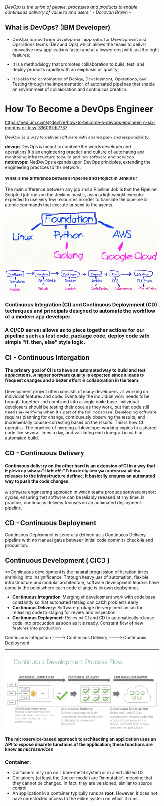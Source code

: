 _DevOps is the union of people, processes and products to enable continuous delivery of value to end users."_
                                                                                     - _Donovan Brown_ -

## What is DevOps? (IBM Developer)

* DevOps is a software development approahc for Development and Operations teams (Dev and Ops) which allows the teams to deliver innovative new applications faster and at a loswer cost with just the right features;

* It is a methodology that promotes colllaboration to build, test, and deploy products rapidly with an emphasis on quality;

* It is also the combination of Design, Development, Operations, and Testing through the implementation of automated pipelines that enable an environment of collaboration and continuous creation.



# How To Become a DevOps Engineer 

https://medium.com/@devfire/how-to-become-a-devops-engineer-in-six-months-or-less-366097df7737

DevOps is a way to deliver software with shared pain and responsibility.

**devops**:DevOps is meant to combine the words developer and operations.It's an engineering practice and culture of automating and monitoring infrastructure to build and run software and services.
**netdevops**: NetDevOps expands upon DevOps principles, extending the engineering practices to the network.

#### What is the difference between Pipeline and Project in Jenkins?

The main difference between any job and a Pipeline Job is that the Pipeline Scripted job runs on the Jenkins master, using a lightweight executor expected to use very few resources in order to translate the pipeline to atomic commands that execute or send to the agents.

![alt text](Foundation.png)



![alt text](six_parts.png)


### Continuous Integration (CI) and Continuous Deploymnent (CD) techniques and principals designed to automate the workflow of a modern app developer.

### A CI/CD server allows us to piece together actions for our pipeline such as test code, package code, deploy code with simple "if. then, else" style logic.

## CI - Continuous Intergation

#### The primary goal of CI is to have an automated way to build and test applications. A higher software quality is expected since it leads to frequent changes and a better effort in collaboration in the team. 

  Development project often consists of many developers, all working on individual features and code. Eventually the individual work needs to be brought together and combined into a single code base. Individual developers should be testing their code as they work, but that code still needs re-verifying when it's part of the full codebase.
  Developing software requires planning for change, contibuously observing the results, and incrementally course-correcting based on the results. This is how CI operates.
  The practice of merging all developer working copies to a shared code line several times a day, and validating each integration with an automated build.

## CD - Continuous Delivery

#### Continuous delivery on the other hand is an extension of CI in a way that it picks up where CI left off. CD basically lets you automate all the releases to the infrastructure defined. It basically ensures an automated way to push the code changes.

  A software engineering approach in which teams produce software inshort cycles, ensuring thet software can be reliably released at any time. 
  In practice, continuous delivery focuses on an automated deployment pipeline.

## CD - Continuous Deployment
  Continuous Deploymnet is generally defined as a Continuous Delivery pipeline with no manual gates between initial code commit / check-in and production.

## Continuous Development ( CICD )

**Continuous development is the natural progression of iteration times shrinking into insignificance. Thtough heavy use of automation, flexible infrastructure and modular architecture, software development leaders have come to the point where each code change is its own deploymnet.

  * **Continuous Integration**: Merging of development work with code base constantly so that automated tetsing can catch problems early
  * **Continuous Delivery**: Software package delivery mechanism for releasing code to staging for review and inspection
  * **Continuous Deployment**: Relies on CI and CD to automatically release code into production as soon as it is ready. Constant flow of new features into production

Continuous Integration ----> Continuous Delivery ----> Continuous Deployment

![alt text](cicd.png)


**The microservice-based approach to architecting an application uses an API to expose discrete functions of the application; these functions are know as _microservices_**

### Container:
  * Containers may run on a bare-metal system or in a virtualized OS.
  * Containers (at least the Docker model) are "immutable", meaning that they cannot be changed. In fact, they are versioned, similar to source control.
  * An application in a container typically runs as **root**. However, it does not have unrestricted access to the entire system on which it runs.


